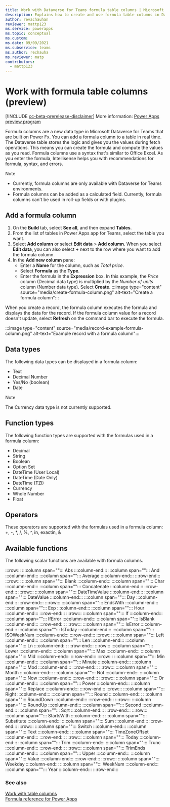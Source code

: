 ```yaml
---
title: Work with Dataverse for Teams formula table columns | Microsoft Docs
description: Explains how to create and use formula table columns in Dataverse for Teams.
author: revachauhan
reviewer: mattp123
ms.service: powerapps
ms.topic: conceptual
ms.custom: 
ms.date: 09/09/2021
ms.subservice: teams
ms.author: rechauha
ms.reviewer: matp
contributors:
  - mattp123
---
```


# Work with formula table columns (preview)

[!INCLUDE [cc-beta-prerelease-disclaimer](../includes/cc-beta-prerelease-disclaimer.md)] More information: [Power Apps preview program](/power-platform/admin/preview-environments)

Formula columns are a new data type in Microsoft Dataverse for Teams that are built on Power Fx. You can add a formula column to a table in real time. The Dataverse table stores the logic and gives you the values during fetch operations. This means you can create the formula and compute the values as you read. Formula columns use a syntax that's similar to Office Excel. As you enter the formula, Intellisense helps you with recommendations for formula, syntax, and errors.

> [!NOTE]
> - Currently, formula columns are only available with Dataverse for Teams environments.
> - Formula columns can be added as a calculated field. Currently, formula columns can't be used in roll-up fields or with plugins.

## Add a formula column

1. On the **Build** tab, select **See all**, and then expand **Tables**.
1. From the list of tables in Power Apps app for Teams, select the table you want.
1. Select **Add column** or select **Edit data** > **Add column**. When you select **Edit data**, you can also select **+** next to the row where you want to add the formula column.
1. In the **Add new column** pane: 
   - Enter a **Name** for the column, such as *Total price*.
   - Select **Formula** as the **Type**.
   - Enter the formula in the **Expression** box. In this example, the *Price* column (Decimal data type) is multiplied by the *Number of units* column (Number data type).  Select **Create**.
   :::image type="content" source="media/create-formula-column.png" alt-text="Create a formula column":::

When you create a record, the formula column executes the formula and displays the data for the record. If the formula column value for a record doesn't update, select **Refresh** on the command bar to execute the formula.

:::image type="content" source="media/record-example-formula-column.png" alt-text="Example record with a formula column":::

## Data types

The following data types can be displayed in a formula column:

- Text
- Decimal Number
- Yes/No (boolean)
- Date

> [!NOTE]
> The Currency data type is not currently supported.

## Function types

The following function types are supported with the formulas used in a formula column:

- Decimal
- String
- Boolean
- Option Set
- DateTime (User Local)
- DateTime (Date Only)
- DateTime (TZI)
- Currency
- Whole Number
- Float

## Operators

These  operators are supported with the formulas used in a formula column: <br />
+, -, *, /, %, ^, in, exactin, &

## Available functions 

The following scalar functions are available with formula columns.

:::row:::
   :::column span="":::
      Abs
   :::column-end:::
   :::column span="":::
      And
   :::column-end:::
   :::column span="":::
      Average
   :::column-end:::
:::row-end:::
:::row:::
   :::column span="":::
      Blank
   :::column-end:::
   :::column span="":::
      Char
   :::column-end:::
   :::column span="":::
      Concatenate
   :::column-end:::
:::row-end:::
:::row:::
   :::column span="":::
      DateTimeValue
   :::column-end:::
   :::column span="":::
      DateValue
   :::column-end:::
   :::column span="":::
      Day
   :::column-end:::
:::row-end:::
:::row:::
   :::column span="":::
      EndsWith
   :::column-end:::
   :::column span="":::
      Exp
   :::column-end:::
   :::column span="":::
      Hour
   :::column-end:::
:::row-end:::
:::row:::
   :::column span="":::
      If
   :::column-end:::
   :::column span="":::
      IfError
   :::column-end:::
   :::column span="":::
      IsBlank
   :::column-end:::
:::row-end:::
:::row:::
   :::column span="":::
      IsError
   :::column-end:::
   :::column span="":::
      IsToday
   :::column-end:::
   :::column span="":::
      ISOWeekNum
   :::column-end:::
:::row-end:::
:::row:::
   :::column span="":::
      Left
   :::column-end:::
   :::column span="":::
      Len
   :::column-end:::
   :::column span="":::
      Ln
   :::column-end:::
:::row-end:::
:::row:::
   :::column span="":::
      Lower
   :::column-end:::
   :::column span="":::
      Max
   :::column-end:::
   :::column span="":::
      Mid
   :::column-end:::
:::row-end:::
:::row:::
   :::column span="":::
      Min
   :::column-end:::
   :::column span="":::
      Minute
   :::column-end:::
   :::column span="":::
      Mod
   :::column-end:::
:::row-end:::
:::row:::
   :::column span="":::
      Month
   :::column-end:::
   :::column span="":::
      Not
   :::column-end:::
   :::column span="":::
      Now
   :::column-end:::
:::row-end:::
:::row:::
   :::column span="":::
      Or
   :::column-end:::
   :::column span="":::
      Power
   :::column-end:::
   :::column span="":::
      Replace
   :::column-end:::
:::row-end:::
:::row:::
   :::column span="":::
      Right
   :::column-end:::
   :::column span="":::
      Round
   :::column-end:::
   :::column span="":::
      RoundDown
   :::column-end:::
:::row-end:::
:::row:::
   :::column span="":::
      RoundUp
   :::column-end:::
   :::column span="":::
      Second
   :::column-end:::
   :::column span="":::
      Sqrt
   :::column-end:::
:::row-end:::
:::row:::
   :::column span="":::
      StartsWith
   :::column-end:::
   :::column span="":::
      Substitute
   :::column-end:::
   :::column span="":::
      Sum
   :::column-end:::
:::row-end:::
:::row:::
   :::column span="":::
      Switch
   :::column-end:::
   :::column span="":::
      Text
   :::column-end:::
   :::column span="":::
      TimeZoneOffset
   :::column-end:::
:::row-end:::
:::row:::
   :::column span="":::
      Today
   :::column-end:::
   :::column span="":::
      Trim
   :::column-end:::
   :::column span="":::
      Trunc
   :::column-end:::
:::row-end:::
:::row:::
   :::column span="":::
      TrimEnds
   :::column-end:::
   :::column span="":::
      Upper
   :::column-end:::
   :::column span="":::
      Value
   :::column-end:::
:::row-end:::
:::row:::
   :::column span="":::
      Weekday
   :::column-end:::
   :::column span="":::
      WeekNum
   :::column-end:::
   :::column span="":::
      Year
   :::column-end:::
:::row-end:::

### See also

[Work with table columns](table-columns.md) <br />
[Formula reference for Power Apps](../maker/canvas-apps/formula-reference.md)

